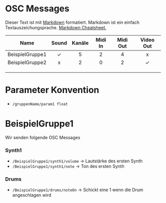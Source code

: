 OSC Messages
============

Dieser Text ist mit [Markdown](https://de.wikipedia.org/wiki/Markdown) formatiert.
Markdown ist ein einfach Textauszeichungsprache.
[Markdown Cheatsheet.](https://github.com/adam-p/markdown-here/wiki/Markdown-Cheatsheet)


|      Name       | Sound | Kanäle | Midi In | Midi Out | Video Out |
|:---------------:|:-----:|:------:|:-------:|:--------:|:---------:|
| BeispielGruppe1 |   ✓   |   5    |    2    |    4     |     x     |
| BeispielGruppe2 |   x   |   2    |    0    |    2     |     ✓     |
|                 |       |        |         |          |           |
|                 |       |        |         |          |           |
|                 |       |        |         |          |           |


Parameter Konvention
====================

* `/gruppenName/param1 float`


BeispielGruppe1
===============

Wir senden folgende OSC Messages

### Synth1

 * `/BeispielGruppe1/synth1/volume` -> Lautstärke des ersten Synth
 * `/BeispielGruppe1/synth1/note` -> Ton des ersten Synth

### Drums

 * `/BeispielGruppe1/drums/noteOn` -> Schickt eine 1 wenn die Drum angeschlagen wird
